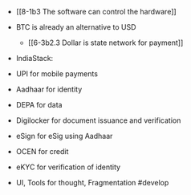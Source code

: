 - [[8-1b3 The software can control the hardware]]
- BTC is already an alternative to USD
	- [[6-3b2.3 Dollar is state network for payment]]

- IndiaStack:
- UPI for mobile payments
- Aadhaar for identity
- DEPA for data
- Digilocker for document issuance and verification
- eSign for eSig using Aadhaar
- OCEN for credit
- eKYC for verification of identity

- UI, Tools for thought, Fragmentation #develop

